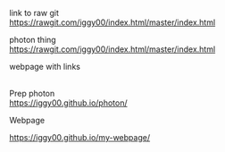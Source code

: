 link to raw git<br>
https://rawgit.com/iggy00/index.html/master/index.html<br>



photon thing<br>
https://rawgit.com/iggy00/index.html/master/index.html <br>

webpage with links<br>
<br>


Prep photon<br>
https://iggy00.github.io/photon/

Webpage<br>

https://iggy00.github.io/my-webpage/
